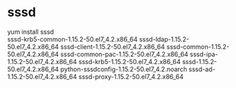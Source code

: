 # sssd
yum install sssd \
sssd-krb5-common-1.15.2-50.el7_4.2.x86_64
sssd-ldap-1.15.2-50.el7_4.2.x86_64
sssd-client-1.15.2-50.el7_4.2.x86_64
sssd-common-1.15.2-50.el7_4.2.x86_64
sssd-common-pac-1.15.2-50.el7_4.2.x86_64
sssd-ipa-1.15.2-50.el7_4.2.x86_64
sssd-krb5-1.15.2-50.el7_4.2.x86_64
sssd-1.15.2-50.el7_4.2.x86_64
python-sssdconfig-1.15.2-50.el7_4.2.noarch
sssd-ad-1.15.2-50.el7_4.2.x86_64
sssd-proxy-1.15.2-50.el7_4.2.x86_64
